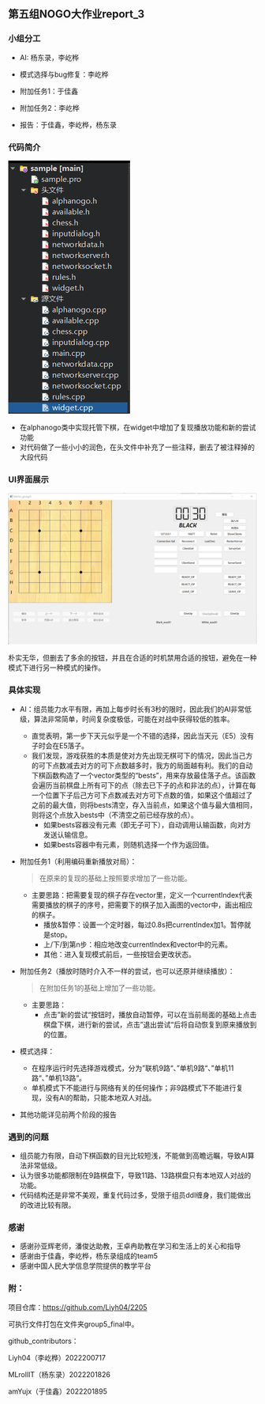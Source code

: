 ## 第五组NOGO大作业report_3

### 小组分工

* AI:  杨东录，李屹桦
* 模式选择与bug修复：李屹桦

* 附加任务1：于佳鑫

* 附加任务2：李屹桦
* 报告：于佳鑫，李屹桦，杨东录

### 代码简介

![](./images3/1.png)

+ 在alphanogo类中实现托管下棋，在widget中增加了复现播放功能和新的尝试功能
+ 对代码做了一些小小的润色，在头文件中补充了一些注释，删去了被注释掉的大段代码



### UI界面展示

![](./images3/2.png)

朴实无华，但删去了多余的按钮，并且在合适的时机禁用合适的按钮，避免在一种模式下进行另一种模式的操作。

### 具体实现

* AI：组员能力水平有限，再加上每步时长有3秒的限时，因此我们的AI非常低级，算法非常简单，时间复杂度极低，可能在对战中获得较低的胜率。

  + 直觉表明，第一步下天元似乎是一个不错的选择，因此当天元（E5）没有子时会在E5落子。
  
  * 我们发现，游戏获胜的本质是使对方先出现无棋可下的情况，因此当己方的可下点数减去对方的可下点数越多时，我方的局面越有利。我们的自动下棋函数构造了一个vector类型的“bests”，用来存放最佳落子点。该函数会遍历当前棋盘上所有可下的点（除去已下子的点和非法的点），计算在每一个位置下子后己方可下点数减去对方可下点数的值，如果这个值超过了之前的最大值，则将bests清空，存入当前点，如果这个值与最大值相同，则将这个点放入bests中（不清空之前已经存放的点）。
    + 如果bests容器没有元素（即无子可下），自动调用认输函数，向对方发送认输信息。
    + 如果bests容器中有元素，则随机选择一个作为返回值。
  
* 附加任务1（利用编码重新播放对局）：

  > 在原来的复现的基础上按照要求增加了一些功能。

  * 主要思路：把需要复现的棋子存在vector里，定义一个currentIndex代表需要播放的棋子的序号，把需要下的棋子加入画图的vector中，画出相应的棋子。
    * 播放&暂停：设置一个定时器，每过0.8s把currentIndex加1。暂停就是stop。
    * 上/下/到第n步：相应地改变currentIndex和vector中的元素。
    * 其他：进入复现模式前后，一些按钮会更改状态。

* 附加任务2（播放时随时介入不一样的尝试，也可以还原并继续播放）：

  > 在附加任务1的基础上增加了一些功能。

  * 主要思路：
    * 点击”新的尝试“按钮时，播放自动暂停，可以在当前局面的基础上点击棋盘下棋，进行新的尝试，点击”退出尝试“后将自动恢复到原来播放到的位置。
  
* 模式选择：

  * 在程序运行时先选择游戏模式，分为”联机9路“、”单机9路“、”单机11路“、”单机13路“。
  * 单机模式下不能进行与网络有关的任何操作；非9路模式下不能进行复现，没有AI的帮助，只能本地双人对战。

+ 其他功能详见前两个阶段的报告

### 遇到的问题

* 组员能力有限，自动下棋函数的目光比较短浅，不能做到高瞻远瞩，导致AI算法非常低级。
* 认为很多功能都限制在9路棋盘下，导致11路、13路棋盘只有本地双人对战的功能。
* 代码结构还是非常不美观，重复代码过多，受限于组员ddl缠身，我们能做出的改进比较有限。

### 感谢

* 感谢孙亚辉老师，潘俊达助教，王卓冉助教在学习和生活上的关心和指导
* 感谢由于佳鑫，李屹桦，杨东录组成的team5
* 感谢中国人民大学信息学院提供的教学平台

### 附：

项目仓库：https://github.com/Liyh04/2205

可执行文件打包在文件夹group5_final中。

github_contributors：

Liyh04（李屹桦）2022200717

MLrollIT（杨东录）2022201826

amYujx（于佳鑫）2022201895